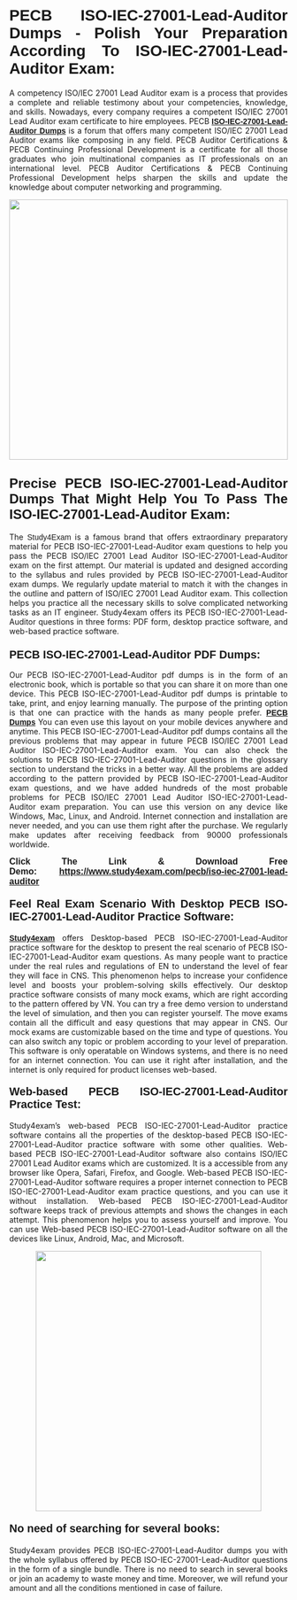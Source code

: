 <h1 style="text-align: justify;"><strong><span style="font-family:Lucida Sans Unicode,Lucida Grande,sans-serif;">PECB ISO-IEC-27001-Lead-Auditor Dumps - Polish Your Preparation According To ISO-IEC-27001-Lead-Auditor Exam:</span></strong></h1>

<p style="text-align: justify;">A competency ISO/IEC 27001 Lead Auditor exam is a process that provides a complete and reliable testimony about your competencies, knowledge, and skills. Nowadays, every company requires a competent ISO/IEC 27001 Lead Auditor exam certificate to hire employees. PECB <a href="https://www.study4exam.com/pecb/iso-iec-27001-lead-auditor-valid-dumps"><span style="font-family:Verdana,Geneva,sans-serif;"><strong>ISO-IEC-27001-Lead-Auditor Dumps</strong></span></a> is a forum that offers many competent ISO/IEC 27001 Lead Auditor exams like composing in any field. PECB Auditor Certifications & PECB Continuing Professional Development is a certificate for all those graduates who join multinational companies as IT professionals on an international level. PECB Auditor Certifications & PECB Continuing Professional Development helps sharpen the skills and update the knowledge about computer networking and programming.</p>

<p style="text-align: justify;"><a href="https://www.study4exam.com/pecb/iso-iec-27001-lead-auditor"><img alt="" src="https://www.thequestionanswers.com/wp-content/uploads/2022/06/S4E-Cert-Exams-Questions-Banner.webp" style="width: 100%; height: 470px;" /></a></p>

<h2 style="text-align: justify;"><span style="font-family:Lucida Sans Unicode,Lucida Grande,sans-serif;"><strong><span style="font-size:24px;">Precise PECB ISO-IEC-27001-Lead-Auditor Dumps That Might Help You To Pass The ISO-IEC-27001-Lead-Auditor Exam:</span></strong></span></h2>

<p style="text-align: justify;">The <span style="font-family:Lucida Sans Unicode,Lucida Grande,sans-serif;">Study4Exam</span> is a famous brand that offers extraordinary preparatory material for PECB ISO-IEC-27001-Lead-Auditor exam questions to help you pass the PECB ISO/IEC 27001 Lead Auditor ISO-IEC-27001-Lead-Auditor exam on the first attempt. Our material is updated and designed according to the syllabus and rules provided by PECB ISO-IEC-27001-Lead-Auditor exam dumps. We regularly update material to match it with the changes in the outline and pattern of ISO/IEC 27001 Lead Auditor exam. This collection helps you practice all the necessary skills to solve complicated networking tasks as an IT engineer. Study4exam offers its PECB ISO-IEC-27001-Lead-Auditor questions in three forms: PDF form, desktop practice software, and web-based practice software. </p>

<h3 style="text-align: justify;"><strong><span style="font-size:20px;"><span style="font-family:Lucida Sans Unicode,Lucida Grande,sans-serif;">PECB ISO-IEC-27001-Lead-Auditor PDF Dumps:</span></span></strong></h3>

<p style="text-align: justify;">Our PECB ISO-IEC-27001-Lead-Auditor pdf dumps is in the form of an electronic book, which is portable so that you can share it on more than one device. This PECB ISO-IEC-27001-Lead-Auditor pdf dumps is printable to take, print, and enjoy learning manually. The purpose of the printing option is that one can practice with the hands as many people prefer. <a href="https://www.study4exam.com/pecb-exams"><span style="font-family:Lucida Sans Unicode,Lucida Grande,sans-serif;"><strong>PECB Dumps</strong></span></a> You can even use this layout on your mobile devices anywhere and anytime. This PECB ISO-IEC-27001-Lead-Auditor pdf dumps contains all the previous problems that may appear in future PECB ISO/IEC 27001 Lead Auditor ISO-IEC-27001-Lead-Auditor exam. You can also check the solutions to PECB ISO-IEC-27001-Lead-Auditor questions in the glossary section to understand the tricks in a better way. All the problems are added according to the pattern provided by PECB ISO-IEC-27001-Lead-Auditor exam questions, and we have added hundreds of the most probable problems for PECB ISO/IEC 27001 Lead Auditor ISO-IEC-27001-Lead-Auditor exam preparation. You can use this version on any device like Windows, Mac, Linux, and Android. Internet connection and installation are never needed, and you can use them right after the purchase. We regularly make updates after receiving feedback from 90000 professionals worldwide.</p>

<p style="text-align: justify;"><span style="font-family:Lucida Sans Unicode,Lucida Grande,sans-serif;"><strong><span style="font-size:16px;">Click The Link & Download Free Demo:</span></strong></span> <strong><span style="font-family:Lucida Sans Unicode,Lucida Grande,sans-serif;"><span style="font-size:16px;"><a href="https://www.study4exam.com/pecb/iso-iec-27001-lead-auditor">https://www.study4exam.com/pecb/iso-iec-27001-lead-auditor</a></span></span></strong></p>

<h4 style="text-align: justify;"><strong><span style="font-family:Lucida Sans Unicode,Lucida Grande,sans-serif;"><span style="font-size:20px;">Feel Real Exam Scenario With Desktop PECB ISO-IEC-27001-Lead-Auditor Practice Software:</span></span></strong></h4>

<p style="text-align: justify;"><a href="https://www.study4exam.com/"><span style="font-family:Verdana,Geneva,sans-serif;"><strong>Study4exam</strong></span></a> offers Desktop-based PECB ISO-IEC-27001-Lead-Auditor practice software for the desktop to present the real scenario of PECB ISO-IEC-27001-Lead-Auditor exam questions. As many people want to practice under the real rules and regulations of EN to understand the level of fear they will face in CNS. This phenomenon helps to increase your confidence level and boosts your problem-solving skills effectively. Our desktop practice software consists of many mock exams, which are right according to the pattern offered by VN. You can try a free demo version to understand the level of simulation, and then you can register yourself. The move exams contain all the difficult and easy questions that may appear in CNS. Our mock exams are customizable based on the time and type of questions. You can also switch any topic or problem according to your level of preparation. This software is only operatable on Windows systems, and there is no need for an internet connection. You can use it right after installation, and the internet is only required for product licenses web-based. </p>

<h4 style="text-align: justify;"><span style="font-family:Lucida Sans Unicode,Lucida Grande,sans-serif;"><strong><span style="font-size:20px;">Web-based PECB ISO-IEC-27001-Lead-Auditor Practice Test:</span></strong></span></h4>

<p style="text-align: justify;">Study4exam’s web-based PECB ISO-IEC-27001-Lead-Auditor practice software contains all the properties of the desktop-based PECB ISO-IEC-27001-Lead-Auditor practice software with some other qualities. Web-based PECB ISO-IEC-27001-Lead-Auditor software also contains ISO/IEC 27001 Lead Auditor exams which are customized. It is a accessible from any browser like Opera, Safari, Firefox, and Google. Web-based PECB ISO-IEC-27001-Lead-Auditor software requires a proper internet connection to PECB ISO-IEC-27001-Lead-Auditor exam practice questions, and you can use it without installation. Web-based PECB ISO-IEC-27001-Lead-Auditor software keeps track of previous attempts and shows the changes in each attempt. This phenomenon helps you to assess yourself and improve. You can use Web-based PECB ISO-IEC-27001-Lead-Auditor software on all the devices like Linux, Android, Mac, and Microsoft.</p>

<p style="text-align: center;"><a href="https://www.study4exam.com/pecb/iso-iec-27001-lead-auditor"><img alt="" src="https://www.thequestionanswers.com/wp-content/uploads/2022/06/S4E-Cert-Exams-Questions-Discount-Banner.webp" style="width: 90%; height: 470px;" /></a></p>

<h4 style="text-align: justify;"><span style="font-family:Lucida Sans Unicode,Lucida Grande,sans-serif;"><strong><span style="font-size:20px;">No need of searching for several books:</span></strong></span></h4>

<p style="text-align: justify;">Study4exam provides PECB ISO-IEC-27001-Lead-Auditor dumps you with the whole syllabus offered by PECB ISO-IEC-27001-Lead-Auditor questions in the form of a single bundle. There is no need to search in several books or join an academy to waste money and time. Moreover, we will refund your amount and all the conditions mentioned in case of failure.</p>
